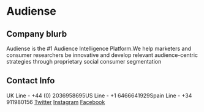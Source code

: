 # Audiense

## Company blurb
Audiense is the #1 Audience Intelligence Platform.We help marketers and consumer researchers be innovative and develop relevant audience-centric strategies through proprietary social consumer segmentation

## Contact Info
UK Line - +44 (0) 2036958695US Line - +1 6466641929Spain Line - +34 911980156
[Twitter](https://twitter.com/AudienseCo)
[Instagram](https://www.instagram.com/audiense/)
[Facebook](https://www.facebook.com/audienseco)
